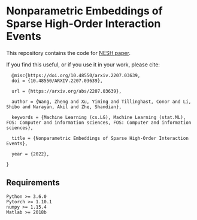 # Nonparametric Embeddings of Sparse High-Order Interaction Events

This repository contains the code for [NESH paper](https://arxiv.org/abs/2207.03639).

If you find this useful, or if you use it in your work, please cite:

```
  @misc{https://doi.org/10.48550/arxiv.2207.03639,
  doi = {10.48550/ARXIV.2207.03639},
  
  url = {https://arxiv.org/abs/2207.03639},
  
  author = {Wang, Zheng and Xu, Yiming and Tillinghast, Conor and Li, Shibo and Narayan, Akil and Zhe, Shandian},
  
  keywords = {Machine Learning (cs.LG), Machine Learning (stat.ML), FOS: Computer and information sciences, FOS: Computer and information sciences},
  
  title = {Nonparametric Embeddings of Sparse High-Order Interaction Events},
    
  year = {2022},

}
```


## Requirements

```
Python >= 3.6.0
Pytorch >= 1.10.1
numpy >= 1.15.4
Matlab >= 2018b
```


